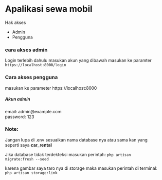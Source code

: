 <h1>Apalikasi sewa mobil</h1>
<span>Hak akses</span><br>
<ul>
    <li>Admin</li>
    <li>Pengguna</li>
</ul>
<h3>cara akses admin</h3>
<p>Login terlebih dahulu masukan akun yang dibawah masukan ke paramter <code>https://localhost:8000/login</code>
</p>
<h3>Cara akses pengguna</h3>
<p>masukan ke parameter https://localhost:8000</p>
<h5>Akun admin</h5>
<p>email: admin@example.com<br>
   password: 123</p>
<h3>Note:</h3>
<p>Jangan lupa di .env sesuaikan nama database nya atau sama kan yang seperti saya <b>car_rental</b></p>
<p>Jika database tidak terdekteksi masukan perintah: <code>php artisan migrate:fresh --seed</code></p>
<p>karena gambar saya taro nya di storage maka masukan perintah di terminal: <code>php artisan storage:link</code> </p>
